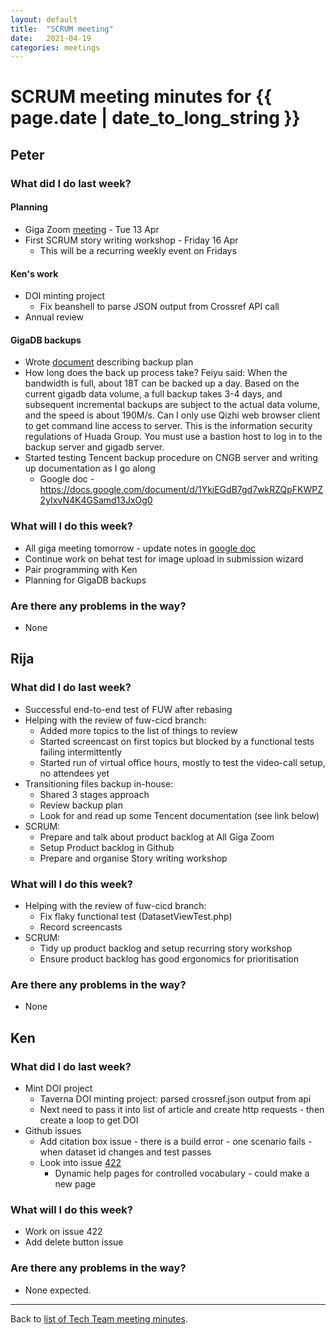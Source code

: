 ```yaml
---
layout: default
title:  "SCRUM meeting"
date:   2021-04-19
categories: meetings
---
```

# SCRUM meeting minutes for {{ page.date | date_to_long_string }}

## Peter

### What did I do last week?

#### Planning
* Giga Zoom [meeting](https://docs.google.com/document/d/1KCKXvViIOQnST4BeOgZRY-vBoBqnvKVoNIcV1yAq5c4/edit?ts=606fdd2a) - Tue 13 Apr
* First SCRUM story writing workshop - Friday 16 Apr
  * This will be a recurring weekly event on Fridays

#### Ken's work
* DOI minting project
    * Fix beanshell to parse JSON output from Crossref API call
* Annual review


#### GigaDB backups
* Wrote [document](https://docs.google.com/document/d/1IzM-FkFC5xTQQIsWHWiQmzPFELiWP6Ud1tNuOznc7qo/edit?ts=60756ee8#heading=h.g6xlputqtuim) describing backup plan
* How long does the back up process take? Feiyu said: When the bandwidth is full,
  about 18T can be backed up a day. Based on the current gigadb data volume, a 
  full backup takes 3-4 days, and subsequent incremental backups are subject to 
  the actual data volume, and the speed is about 190M/s. Can I only use Qizhi 
  web browser client to get command line access to server. This is the 
  information security regulations of Huada Group. You must use a bastion host 
  to log in to the backup server and gigadb server.
* Started testing Tencent backup procedure on CNGB server and writing up
  documentation as I go along
  * Google doc - https://docs.google.com/document/d/1YkiEGdB7gd7wkRZQpFKWPZ2yIxvN4K4GSamd13JxOg0

### What will I do this week?
* All giga meeting tomorrow - update notes in [google doc](https://docs.google.com/document/d/1KCKXvViIOQnST4BeOgZRY-vBoBqnvKVoNIcV1yAq5c4/edit?usp=sharing_eip&ts=606fdd2a)
* Continue work on behat test for image upload in submission wizard
* Pair programming with Ken
* Planning for GigaDB backups

### Are there any problems in the way?
* None

## Rija

### What did I do last week?
* Successful end-to-end test of FUW after rebasing
* Helping with the review of fuw-cicd branch:
  * Added more topics to the list of things to review
  * Started screencast on first topics but blocked by a functional tests 
    failing intermittently
  * Started run of virtual office hours, mostly to test the video-call setup, no 
    attendees yet
* Transitioning files backup in-house:
    * Shared 3 stages approach
    * Review backup plan
    * Look for and read up some Tencent documentation (see link below)
* SCRUM:
    * Prepare and talk about product backlog at All Giga Zoom
    * Setup Product backlog in Github
    * Prepare and organise Story writing workshop

### What will I do this week?
* Helping with the review of fuw-cicd branch:
    * Fix flaky functional test (DatasetViewTest.php)
    * Record screencasts
* SCRUM:
    * Tidy up product backlog and setup recurring story workshop
    * Ensure product backlog has good ergonomics for prioritisation

### Are there any problems in the way?
* None

## Ken

### What did I do last week?
* Mint DOI project
  * Taverna DOI minting project: parsed crossref.json output from api
  * Next need to pass it into list of article and create http requests - then 
    create a loop to get DOI
* Github issues
  * Add citation box issue - there is a build error - one scenario fails - when 
    dataset id changes and test passes
  * Look into issue [422](https://github.com/gigascience/gigadb-website/issues/422)
    - Dynamic help pages for controlled vocabulary - could make a new page

### What will I do this week?
* Work on issue 422
* Add delete button issue

### Are there any problems in the way?
* None expected.

<hr>

Back to [list of Tech Team meeting minutes][scrum-meetings].

[scrum-meetings]: /techteam/index.html
